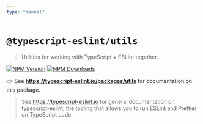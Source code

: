 ```yaml
---
type: "manual"
---
```


# `@typescript-eslint/utils`

> Utilities for working with TypeScript + ESLint together.

[![NPM Version](https://img.shields.io/npm/v/@typescript-eslint/utils.svg?style=flat-square)](https://www.npmjs.com/package/@typescript-eslint/utils)
[![NPM Downloads](https://img.shields.io/npm/dm/@typescript-eslint/utils.svg?style=flat-square)](https://www.npmjs.com/package/@typescript-eslint/utils)

👉 See **https://typescript-eslint.io/packages/utils** for documentation on this package.

> See https://typescript-eslint.io for general documentation on typescript-eslint, the tooling that allows you to run ESLint and Prettier on TypeScript code.

<!-- Local path for docs: docs/packages/Utils.mdx -->
